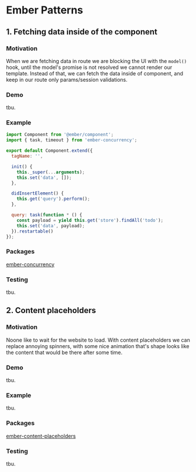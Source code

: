 # Ember Patterns

## 1. Fetching data inside of the component

### Motivation
When we are fetching data in route we are blocking the UI with the `model()` hook,
until the model's promise is not resolved we cannot render our template. Instead of that,
we can fetch the data inside of component, and keep in our route only params/session validations.

### Demo
tbu.

### Example
```javascript
import Component from '@ember/component';
import { task, timeout } from 'ember-concurrency';

export default Component.extend({
  tagName: '',

  init() {
    this._super(...arguments);
    this.set('data', []);
  },

  didInsertElement() {
    this.get('query').perform();
  },

  query: task(function * () {
    const payload = yield this.get('store').findAll('todo');
    this.set('data', payload);
  }).restartable()
});
```

### Packages
[ember-concurrency](http://ember-concurrency.com/docs/introduction/)

### Testing
tbu.


## 2. Content placeholders

### Motivation
Noone like to wait for the website to load. With content placeholders we can replace annoying spinners,
with some nice animation that's shape looks like the content that would be there after some time.

### Demo
tbu.

### Example
tbu.

### Packages
[ember-content-placeholders](https://github.com/michalsnik/ember-content-placeholders/)

### Testing
tbu.
